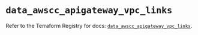 # `data_awscc_apigateway_vpc_links`

Refer to the Terraform Registry for docs: [`data_awscc_apigateway_vpc_links`](https://registry.terraform.io/providers/hashicorp/awscc/0.70.0/docs/data-sources/apigateway_vpc_links).

